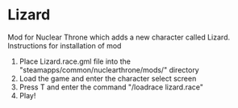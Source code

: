 # Lizard
 Mod for Nuclear Throne which adds a new character called Lizard.
 Instructions for installation of mod
 1. Place Lizard.race.gml file into the "steamapps/common/nuclearthrone/mods/" directory
 2. Load the game and enter the character select screen
 3. Press T and enter the command "/loadrace lizard.race"
 4. Play!
